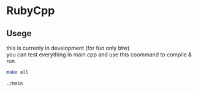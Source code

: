 # RubyCpp

## Usege 
this is currenly in development (for fun only btw) \
you can test everything in main.cpp and use this coommand to compile & run

```sh
make all
```
```sh
./main
```

